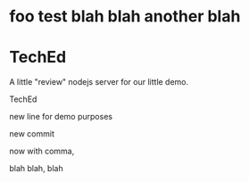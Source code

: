 foo test blah blah another blah
===

TechEd
=======
A little "review" nodejs server for our little demo.

TechEd

new line for demo purposes

new commit

now with comma,

blah blah, blah
